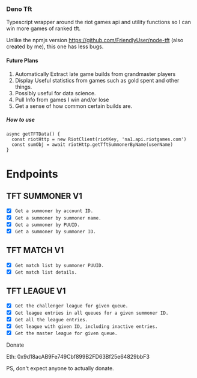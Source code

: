 ### Deno Tft

Typescript wrapper around the riot games api and utility functions so I can win more games of ranked tft.

Unlike the npmjs version https://github.com/FriendlyUser/node-tft (also created by me), this one has less bugs.

#### Future Plans

1. Automatically Extract late game builds from grandmaster players
2. Display Useful statistics from games such as gold spent and other things.
3. Possibly useful for data science.
4. Pull Info from games I win and/or lose
5. Get a sense of how common certain builds are.

##### How to use

```
async getTFTData() {
  const riotHttp = new RiotClient(riotKey, 'na1.api.riotgames.com')
  const sumObj = await riotHttp.getTftSummonerByName(userName)
}
```

# Endpoints

## TFT SUMMONER V1
- [x] `Get a summoner by account ID.`
- [x] `Get a summoner by summoner name.`
- [x] `Get a summoner by PUUID.`
- [x] `Get a summoner by summoner ID.`

## TFT MATCH V1
- [x] `Get match list by summoner PUUID.`
- [x] `Get match list details.`

## TFT LEAGUE V1
- [x] `Get the challenger league for given queue.`
- [x] `Get league entries in all queues for a given summoner ID.`
- [x] `Get all the league entries.`
- [x] `Get league with given ID, including inactive entries.`
- [x] `Get the master league for given queue.`

Donate

Eth: 0x9d18acAB9Fe749Cbf899B2FD63Bf25e64829bbF3

PS, don't expect anyone to actually donate.